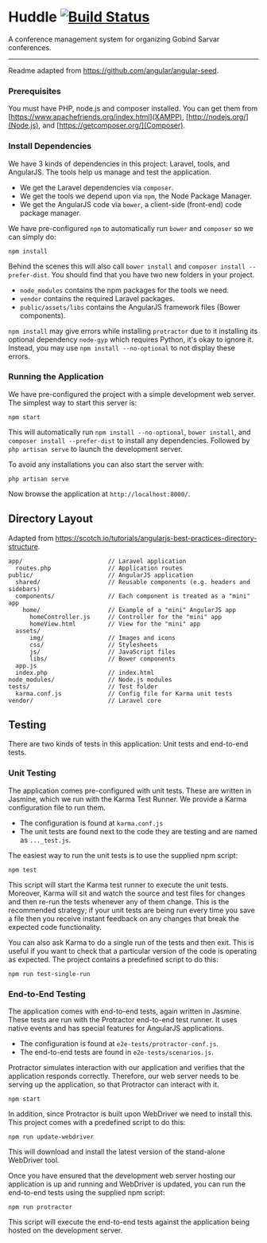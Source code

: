 # Huddle [![Build Status](https://travis-ci.com/vinlore/huddle.svg?token=zB8c5qdNPFZStxQrWSux&branch=master)](https://travis-ci.com/vinlore/huddle)
A conference management system for organizing Gobind Sarvar conferences.
- - - -
Readme adapted from https://github.com/angular/angular-seed.

### Prerequisites

You must have PHP, node.js and composer installed. You can get them from [https://www.apachefriends.org/index.html](XAMPP), [http://nodejs.org/](Node.js), and [https://getcomposer.org/](Composer).

### Install Dependencies

We have 3 kinds of dependencies in this project: Laravel, tools, and AngularJS. The tools help us manage and test the application.

* We get the Laravel dependencies via `composer`.
* We get the tools we depend upon via `npm`, the Node Package Manager.
* We get the AngularJS code via `bower`, a client-side (front-end) code package manager.

We have pre-configured `npm` to automatically run `bower` and `composer` so we can simply do:

```
npm install
```

Behind the scenes this will also call `bower install` and `composer install --prefer-dist`. You should find that you have two new
folders in your project.

* `node_modules` contains the npm packages for the tools we need.
* `vendor` contains the required Laravel packages.
* `public/assets/libs` contains the AngularJS framework files (Bower components).

`npm install` may give errors while installing `protractor` due to it installing its optional dependency `node-gyp` which requires Python, it's okay to ignore it. Instead, you may use `npm install --no-optional` to not display these errors.

### Running the Application

We have pre-configured the project with a simple development web server. The simplest way to start this server is:

```
npm start
```

This will automatically run `npm install --no-optional`, `bower install`, and `composer install --prefer-dist` to install any dependencies.
Followed by `php artisan serve` to launch the development server.

To avoid any installations you can also start the server with:

```
php artisan serve
```

Now browse the application at `http://localhost:8000/`.

## Directory Layout

Adapted from https://scotch.io/tutorials/angularjs-best-practices-directory-structure.

```
app/                        // Laravel application
  routes.php                // Application routes
public/                     // AngularJS application
  shared/                   // Reusable components (e.g. headers and sidebars)
  components/               // Each component is treated as a "mini" app
    home/                   // Example of a "mini" AngularJS app
      homeController.js     // Controller for the "mini" app
      homeView.html         // View for the "mini" app
  assets/
      img/                  // Images and icons
      css/                  // Stylesheets
      js/                   // JavaScript files
      libs/                 // Bower components
  app.js 
  index.php                 // index.html
node_modules/               // Node.js modules
tests/                      // Test folder
  karma.conf.js             // Config file for Karma unit tests
vendor/                     // Laravel core
```

## Testing

There are two kinds of tests in this application: Unit tests and end-to-end tests.

### Unit Testing

The application comes pre-configured with unit tests. These are written in
Jasmine, which we run with the Karma Test Runner. We provide a Karma
configuration file to run them.

* The configuration is found at `karma.conf.js`
* The unit tests are found next to the code they are testing and are named as `..._test.js`.

The easiest way to run the unit tests is to use the supplied npm script:

```
npm test
```

This script will start the Karma test runner to execute the unit tests. Moreover, Karma will sit and
watch the source and test files for changes and then re-run the tests whenever any of them change.
This is the recommended strategy; if your unit tests are being run every time you save a file then
you receive instant feedback on any changes that break the expected code functionality.

You can also ask Karma to do a single run of the tests and then exit. This is useful if you want to
check that a particular version of the code is operating as expected. The project contains a
predefined script to do this:

```
npm run test-single-run
```


### End-to-End Testing

The application comes with end-to-end tests, again written in Jasmine. These tests
are run with the Protractor end-to-end test runner. It uses native events and has
special features for AngularJS applications.

* The configuration is found at `e2e-tests/protractor-conf.js`.
* The end-to-end tests are found in `e2e-tests/scenarios.js`.

Protractor simulates interaction with our application and verifies that the application responds
correctly. Therefore, our web server needs to be serving up the application, so that Protractor
can interact with it.

```
npm start
```

In addition, since Protractor is built upon WebDriver we need to install this. This
project comes with a predefined script to do this:

```
npm run update-webdriver
```

This will download and install the latest version of the stand-alone WebDriver tool.

Once you have ensured that the development web server hosting our application is up and running
and WebDriver is updated, you can run the end-to-end tests using the supplied npm script:

```
npm run protractor
```

This script will execute the end-to-end tests against the application being hosted on the
development server.
